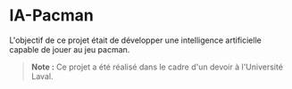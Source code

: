 # IA-Pacman

L'objectif de ce projet était de développer une intelligence artificielle capable de jouer au jeu pacman.

> **Note :** Ce projet a été réalisé dans le cadre d'un devoir à l'Université Laval. 
